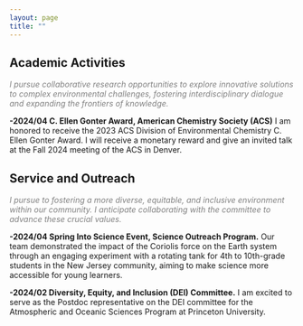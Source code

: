 ```yaml
---
layout: page
title: ""
---
```


## Academic Activities
<span style="color: gray;">*I pursue collaborative research opportunities to explore innovative solutions to complex environmental challenges, fostering interdisciplinary dialogue and expanding the frontiers of knowledge.*</span>

**-2024/04 C. Ellen Gonter Award, American Chemistry Society (ACS)** I am honored to receive the 2023 ACS Division of Environmental Chemistry C. Ellen Gonter Award. I will receive a monetary reward and give an invited talk at the Fall 2024 meeting of the ACS in Denver.

## Service and Outreach
<span style="color: gray;">*I pursue to fostering a more diverse, equitable, and inclusive environment within our community. I anticipate collaborating with the committee to advance these crucial values.*</span>

**-2024/04 Spring Into Science Event, Science Outreach Program.** Our team demonstrated the impact of the Coriolis force on the Earth system through an engaging experiment with a rotating tank for 4th to 10th-grade students in the New Jersey community, aiming to make science more accessible for young learners.</font>

**-2024/02 Diversity, Equity, and Inclusion (DEI) Committee.** I am excited to serve as the Postdoc representative on the DEI committee for the Atmospheric and Oceanic Sciences Program at Princeton University.

